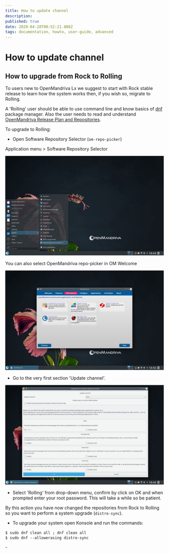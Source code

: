 ```yaml
---
title: How to update channel
description: 
published: true
date: 2020-04-28T08:52:21.886Z
tags: documentation, howto, user-guide, advanced
---
```


# How to update channel
## How to upgrade from Rock to Rolling

To users new to OpenMandriva Lx we suggest to start with Rock stable release to learn how the system works then, if you wish so, migrate to Rolling.

A 'Rolling' user should be able to use command line and know basics of [dnf](/en/doc/using-dnf) package manager.
Also the user needs to read and understand [OpenMandriva Release Plan and Repositories](/en/doc/release-plan-and-repositories).

To upgrade to Rolling:

- Open Software Repository Selector (`om-repo-picker`) 

Application menu > Software Repository Selector

![repositories01.jpg](/images/repositories01.jpg)

You can also select OpenMandriva repo-picker in OM Welcome

![repositories07.jpg](/images/repositories07.jpg)

- Go to the very first section 'Update channel'.

![repositories02.jpg](/images/repositories02.jpg)

- Select 'Rolling' from drop-down menu, confirm by click on OK and when prompted enter your root password. This will take a while so be patient.

By this action you have now changed the repositories from Rock to Rolling so you want to perform a system upgrade (`distro-sync`).

- To upgrade your system open Konsole and run the commands:
```
$ sudo dnf clean all ; dnf clean all
$ sudo dnf --allowerasing distro-sync
```

\-
